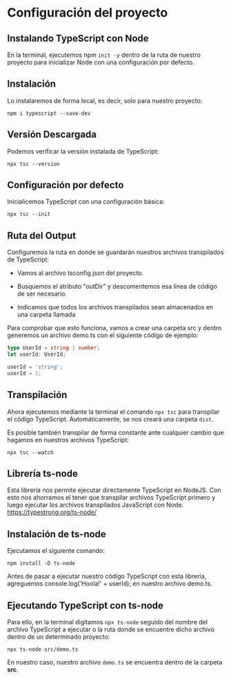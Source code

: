 # Configuración del proyecto

## Instalando TypeScript con Node
En la terminal, ejecutemos npm `init -y` dentro de la ruta de nuestro proyecto para inicializar Node con una configuración por defecto.

## Instalación
Lo instalaremos de forma local, es decir, solo para nuestro proyecto:

`npm i typescript --save-dev`

## Versión Descargada
Podemos verificar la versión instalada de TypeScript:

`npx tsc --version`

## Configuración por defecto
Inicialicemos TypeScript con una configuración básica:

`npx tsc --init`

## Ruta del Output
Configuremos la ruta en donde se guardarán nuestros archivos transpilados de TypeScript:

- Vamos al archivo tsconfig.json del proyecto.

- Busquemos el atributo "outDir" y descomentemos esa línea de código de ser necesario.
- Indicamos que todos los archivos transpilados sean almacenados en una carpeta llamada

Para comprobar que esto funciona, vamos a crear una carpeta src y dentro generemos un archivo demo.ts con el siguiente código de ejemplo:

```ts
type UserId = string | number;
let userId: UserId;

userId = 'string';
userId = 1;
```

## Transpilación
Ahora ejecutemos mediante la terminal el comando `npx tsc` para transpilar el código TypeScript. Automáticamente, se nos creará una carpeta `dist`.

Es posible también transpilar de forma constante ante cualquier cambio que hagamos en nuestros archivos TypeScript:

`npx tsc --watch`

## Librería ts-node
Esta librería nos permite ejecutar directamente TypeScript en NodeJS. Con esto nos ahorramos el tener que transpilar archivos TypeScript primero y luego ejecutar los archivos transpilados JavaScript con Node.
https://typestrong.org/ts-node/

## Instalación de ts-node
Ejecutamos el siguiente comando:

`npm install -D ts-node`

Antes de pasar a ejecutar nuestro código TypeScript con esta librería, agreguemos console.log('Hoola!' + userId); en nuestro archivo demo.ts.

## Ejecutando TypeScript con ts-node
Para ello, en la terminal digitamos `npx ts-node` seguido del nombre del archivo TypeScript a ejecutar o la ruta donde se encuentre dicho archivo dentro de un determinado proyecto:

`npx ts-node src/demo.ts`

En nuestro caso, nuestro archivo `demo.ts` se encuentra dentro de la carpeta **src**.

